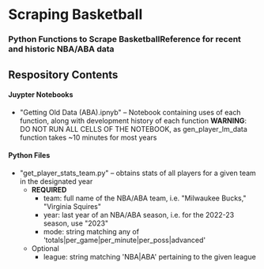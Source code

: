 # Scraping Basketball
### Python Functions to Scrape BasketballReference for recent and historic NBA/ABA data
## Respository Contents
#### Juypter Notebooks
* "Getting Old Data (ABA).ipnyb" – Notebook containing uses of each function, along with development history of each function
**WARNING**: DO NOT RUN ALL CELLS OF THE NOTEBOOK, as gen_player_lm_data function takes ~10 minutes for most years
#### Python Files
* "get_player_stats_team.py" – obtains stats of all players for a given team in the designated year
    * **REQUIRED**
        * team: full name of the NBA/ABA team, i.e. "Milwaukee Bucks," "Virginia Squires"
        * year: last year of an NBA/ABA season, i.e. for the 2022-23 season, use "2023"
        * mode: string matching any of 'totals|per_game|per_minute|per_poss|advanced'
    * Optional
        * league: string matching 'NBA|ABA' pertaining to the given league
  